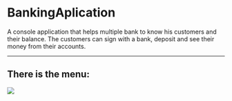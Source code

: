 # BankingAplication

  A console application that helps multiple bank to know his customers and their balance. The customers can sign with a bank,
deposit and see their money from their accounts.

---

<h2>There is the menu:</h2>

<img src="./ReadMePhotos/Menu.jpg">
